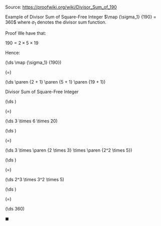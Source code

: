 # 

Source: https://proofwiki.org/wiki/Divisor_Sum_of_190

Example of Divisor Sum of Square-Free Integer
$\map {\sigma_1} {190} = 360$
where $\sigma_1$ denotes the divisor sum function.

Proof
We have that:

$190 = 2 \times 5 \times 19$

Hence:














\(\ds \map {\sigma_1} {190}\)

\(=\)







\(\ds \paren {2 + 1} \paren {5 + 1} \paren {19 + 1}\)





Divisor Sum of Square-Free Integer














\(\ds \)

\(=\)







\(\ds 3 \times 6 \times 20\)




















\(\ds \)

\(=\)







\(\ds 3 \times \paren {2 \times 3} \times \paren {2^2 \times 5}\)




















\(\ds \)

\(=\)







\(\ds 2^3 \times 3^2 \times 5\)




















\(\ds \)

\(=\)







\(\ds 360\)









$\blacksquare$






